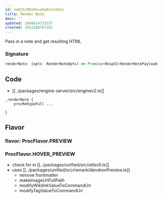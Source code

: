 ```yaml
---
id: ne815290s6kvahp8us5zb2u
title: Render Note
desc: ''
updated: 1666814723157
created: 1652286767361
---
```


Pass in a note and get resulting HTML

### Signature
```ts
renderNote: (opts: RenderNoteOpts) => Promise<RespV2<RenderNotePayload>>
```

## Code
- [[../packages/engine-server/src/enginev2.ts]]
```
_renderNote {
    procRehypeFull ...

}
```

## Flavor

### flavor: ProcFlavor.PREVIEW


### ProcFlavor.HOVER_PREVIEW
- check for in [[../packages/unified/src/utilsv5.ts]]
- uses [[../packages/unified/src/remark/dendronPreview.ts]]
    - remove frontmatter
    - makeImageUrlFullPath
    - modifyWikilinkValueToCommandUri
    - modifyTagValueToCommandUri


